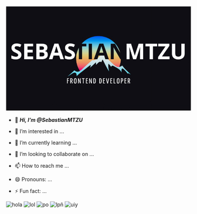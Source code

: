 ![SEBASTIAMTZU](123.png)


- 👋 ***Hi, I’m @SebastianMTZU***


- 👀 I’m interested in ...
- 🌱 I’m currently learning ...
- 💞️ I’m looking to collaborate on ...
- 📫 How to reach me ...
- 😄 Pronouns: ...
- ⚡ Fun fact: ...


![hola](https://img.shields.io/badge/C%2B%2B-00599C?style=for-the-badge&logo=c%2B%2B&logoColor=white)   ![lol](https://img.shields.io/badge/%3C/%3E%20htmx-3D72D7?style=for-the-badge&logo=mysl&logoColor=white)  ![po](	https://img.shields.io/badge/Android-3DDC84?style=for-the-badge&logo=android&logoColor=white) ![lpñ](https://img.shields.io/badge/Instagram-E4405F?style=for-the-badge&logo=instagram&logoColor=white) ![uiy](https://img.shields.io/badge/Pinterest-%23E60023.svg?&style=for-the-badge&logo=Pinterest&logoColor=white)



<!---
SebastianMTZU/SebastianMTZU is a ✨ special ✨ repository because its `README.md` (this file) appears on your GitHub profile.
You can click the Preview link to take a look at your changes.
--->
